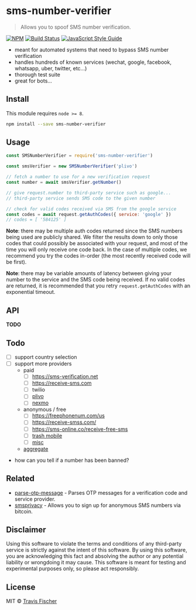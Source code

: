 # sms-number-verifier

> Allows you to spoof SMS number verification.

[![NPM](https://img.shields.io/npm/v/sms-number-verifier.svg)](https://www.npmjs.com/package/sms-number-verifier) [![Build Status](https://travis-ci.org/transitive-bullshit/sms-number-verifier.svg?branch=master)](https://travis-ci.org/transitive-bullshit/sms-number-verifier) [![JavaScript Style Guide](https://img.shields.io/badge/code_style-standard-brightgreen.svg)](https://standardjs.com)

- meant for automated systems that need to bypass SMS number verification
- handles hundreds of known services (wechat, google, facebook, whatsapp, uber, twitter, etc...)
- thorough test suite
- great for bots...


## Install

This module requires `node >= 8`.

```bash
npm install --save sms-number-verifier
```


## Usage

```js
const SMSNumberVerifier = require('sms-number-verifier')

const smsVerifier = new SMSNumberVerifier('plivo')

// fetch a number to use for a new verification request
const number = await smsVerifier.getNumber()

// give request.number to third-party service such as google...
// third-party service sends SMS code to the given number

// check for valid codes received via SMS from the google service
const codes = await request.getAuthCodes({ service: 'google' })
// codes = [ '584125' ]
```

**Note**: there may be multiple auth codes returned since the SMS numbers being used are publicly shared. We filter the results down to only those codes that could possibly be associated with your request, and most of the time you will only receive one code back. In the case of multiple codes, we recommend you try the codes in-order (the most recently received code will be first).

**Note**: there may be variable amounts of latency between giving your number to the service and the SMS code being received. If no valid codes are returned, it is recommended that you retry `request.getAuthCodes` with an exponential timeout.


## API

**TODO**

## Todo

- [ ] support country selection
- [ ] support more providers
  - paid
    - [ ] https://sms-verification.net
    - [ ] https://receive-sms.com
    - [ ] twilio
    - [ ] [plivo](https://plivo.com)
    - [ ] [nexmo](https://www.nexmo.com/pricing)
  - anonymous / free
    - [ ] https://freephonenum.com/us
    - [ ] https://receive-smss.com/
    - [ ] https://sms-online.co/receive-free-sms
    - [ ] [trash mobile](https://www.spoofbox.com/en/tool/trash-mobile)
    - [ ] [misc](https://drfone.wondershare.com/message/receive-message-online.html)
  - [aggregate](https://www.reddit.com/r/privacytoolsIO/comments/8bz1j6/receive_anonymous_sms_online_without_giving_away/)
- how can you tell if a number has been banned?


## Related

- [parse-otp-message](https://github.com/transitive-bullshit/parse-otp-message) - Parses OTP messages for a verification code and service provider.
- [smsprivacy](https://smsprivacy.org/) - Allows you to sign up for anonymous SMS numbers via bitcoin.


## Disclaimer

Using this software to violate the terms and conditions of any third-party service is strictly against the intent of this software. By using this software, you are acknowledging this fact and absolving the author or any potential liability or wrongdoing it may cause. This software is meant for testing and experimental purposes only, so please act responsibly.


## License

MIT © [Travis Fischer](https://github.com/transitive-bullshit)
